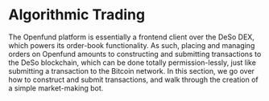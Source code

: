 # Algorithmic Trading

The Openfund platform is essentially a frontend client over the DeSo DEX, which powers its order-book functionality. As such, placing and managing orders on Openfund amounts to constructing and submitting transactions to the DeSo blockchain, which can be done totally permission-lessly, just like submitting a transaction to the Bitcoin network. In this section, we go over how to construct and submit transactions, and walk through the creation of a simple market-making bot.
